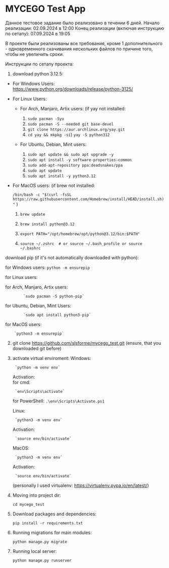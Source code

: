 # MYCEGO Test App

Данное тестовое задание было реализовано в течении 6 дней.
Начало реализации: 02.09.2024 в 12:00
Конец реализации (включая инструкцию по сетапу): 07.09.2024 в 19:05

В проекте были реализованы все требования, кроме 1 дополнительного - одновременного скачивания нескольких файлов по причине того,
чтобы не увеличить сроки. 

Инструкции по сетапу проекта:
1. download python 3.12.5:
- For Windows Users: https://www.python.org/downloads/release/python-3125/
- For Linux Users:

	- For Arch, Manjaro, Artix users:
		 (if yay not installed: 
		 1. `sudo pacman -Syu`
		 2. `sudo pacman -S --needed git base-devel`
		 3. `git clone https://aur.archlinux.org/yay.git`
		 4.  `cd yay && mkpkg -si`)
		`yay -S python312`

	- For Ubuntu, Debian, Mint users: 
		1. `sudo apt update && sudo apt upgrade -y`
		2. `sudo apt install -y software-properties-common`
		3. `sudo add-apt-repository ppa:deadsnakes/ppa`
		4. `sudo apt update`
		5. `sudo apt install -y python3.12`
  
- For MacOS users:
		(if brew not installed:
  
  `/bin/bash -c "$(curl -fsSL https://raw.githubusercontent.com/Homebrew/install/HEAD/install.sh)"`
  )

  1. `brew update`
		
  2. `brew install python@3.12`
		
  3. `export PATH="/opt/homebrew/opt/python@3.12/bin:$PATH"`

  4. `source ~/.zshrc  # or source ~/.bash_profile or source ~/.bashrc`
	
download pip (if it's not automatically downloaded with python):

for Windows users:
		`python -m ensurepip`

for Linux users:

for Arch, Manjaro, Artix users:

			`sudo pacman -S python-pip`
  
for Ubuntu, Debian, Mint Users:

			`sudo apt install python3-pip`
  
for MacOS users:

		`python3 -m ensurepip`
  
2. git clone https://github.com/slsforme/mycego_test.git (ensure, that you downloaded git before)
3. activate virtual enviroment:
	Windows:

		`python -m venv env`
	Activation:			
	for cmd:

		`env\Scripts\activate`

	for PowerShell:
		`.\env\Scripts\Activate.ps1`

	Linux:

		`python3 -m venv env`
   
	Activation:

		`source env/bin/activate`

	MacOS:

		`python3 -m venv env`
	Activation:

		`source env/bin/activate`
	(personally I used virtualenv: https://virtualenv.pypa.io/en/latest/)
1. Moving into project dir:

	`cd mycego_test`
5. Download packages and dependencies:


	`pip install -r requirements.txt`
7. Running migrations for main modules:

	`python manage.py migrate`
9. Running local server:
   
   	`python manage.py runserver`

	 




